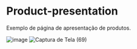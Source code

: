 # Product-presentation
Exemplo de página de apresentação de produtos.

![image](https://user-images.githubusercontent.com/107079647/209951068-f4cf1a4a-cb04-47de-9105-439ed835c526.png)
![Captura de Tela (69)](https://user-images.githubusercontent.com/107079647/209951234-3925c1f3-b3f4-4d89-976f-2e9a593824d2.png)
